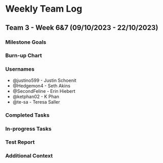 # Weekly Team Log

## Team 3 - Week 6&7 (09/10/2023 - 22/10/2023)

### Milestone Goals

### Burn-up Chart

### Usernames

-   @justino599 - Justin Schoenit
-   @Hedgemon4 - Seth Akins
-   @SecondFeline - Erin Hiebert
-   @ketphan02 - K Phan
-   @te-sa - Teresa Saller

### Completed Tasks

### In-progress Tasks

### Test Report

### Additional Context